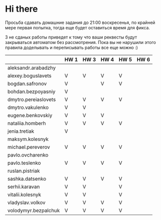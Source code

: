 # Hi there

Просьба сдавать домашние задания до 21:00 воскресенья, по крайней мере первая попытка,
тогда еще будет оставиться время для фикса.

3 не сданых работы приведет к тому что ваши реквесты будут закрываться автоматом без рассмотрения.
Пока вы не нарушили этого правила доделывать и переписывать работы все еще можно :)


|                       | HW 1 | HW 3 | HW 4 | HW 5 | HW 6 |
| ---                   | ---  | ---  | ---  | ---  | ---  |
| aleksandr.arabadzhy   |      |      |      |      |      |
| alexey.boguslavets    |  V   |   V  |   V  |  V   |      |
| bogdan.safronov       |  V   |      |   V  |  V   |      |
| bohdan.bezpoyasniy    |  V   |      |      |      |      |
| dmytro.pereiaslovets  |  V   |   V  |   V  |  V   |      |
| dmytro.vakulenko      |  V   |   V  |      |      |      |
| eugene.benkovskiy     |  V   |   V  |   V  |      |      |
| nataliia.homberh      |  V   |   V  |   V  |  V   |      |
| jenia.tretiak         |  V   |      |      |      |      |
| maksym.kolesnyk       |      |      |      |      |      |
| michael.pereverov     |  V   |   V  |   V  |  V   |      |
| pavlo.ovcharenko      |      |      |      |      |      |
| pavlo.teslenko        |  V   |   V  |   V  |  V   |      |
| ruslan.pistriak       |      |      |      |      |      |
| sashka.datsenko       |  V   |   V  |   V  |  V   |      |
| serhii.karavan        |  V   |   V  |      |  V   |      |
| vitalii.kolesnyk      |  V   |   V  |      |  V   |      |
| vladyslav.volkov      |  V   |   V  |   V  |  V   |      |
| volodymyr.bezpalchuk  |  V   |   V  |   V  |  V   |      |

